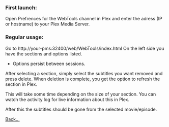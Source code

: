 ### First launch:
Open Prefrences for the WebTools channel in Plex and enter the adress (IP or hostname) to your Plex Media Server.

### Regular usage:
Go to http://your-pms:32400/web/WebTools/index.html
On the left side you have the sections and options listed.
- Options persist between sessions.

After selecting a section, simply select the subtitles you want removed and press delete.
When deletion is complete, you get the option to refresh the section in Plex.

This will take some time depending on the size of your section. You can watch the activity log for live information about this in Plex.

After this the subtitles should be gone from the selected movie/episode.

[Back...](https://github.com/dagalufh/WebTools.bundle/wiki)
